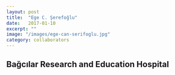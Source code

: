 ```yaml
---
layout: post
title:  "Ege C. Şerefoğlu"
date:   2017-01-10
excerpt: ""
image: "/images/ege-can-serifoglu.jpg"
category: collaborators
---
```


## Bağcılar Research and Education Hospital
